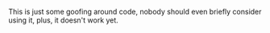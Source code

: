 This is just some goofing around code, nobody should
even briefly consider using it, plus, it doesn't work
yet.
